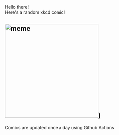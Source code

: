Hello there! <br>Here's a random xkcd comic!<br>
## <img src="https://imgs.xkcd.com/comics/cicadas.png" alt="meme" width="300"/>)<br>
Comics are updated once a day using Github Actions